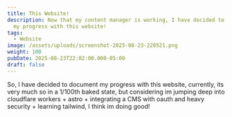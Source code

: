 ```yaml
---
title: This Website!
description: Now that my content manager is working, I have decided to document
  my progress with this website!
tags:
  - Website
image: /assets/uploads/screenshot-2025-08-23-220521.png
weight: 100
pubDate: 2025-08-23T22:02:00.000-05:00
draft: false
---
```

So, I have decided to document my progress with this website, currently, its very much so in a 1/100th baked state, but considering im jumping deep into cloudflare workers + astro + integrating a CMS with oauth and heavy security + learning tailwind, I think im doing good!
